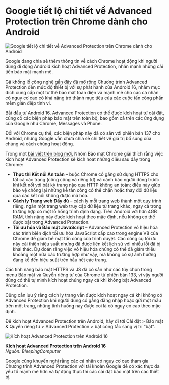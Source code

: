 # Google tiết lộ chi tiết về Advanced Protection trên Chrome dành cho Android

![Google tiết lộ chi tiết về Advanced Protection trên Chrome dành cho Android](https://www.bleepstatic.com/content/hl-images/2023/11/28/Google_Chrome.jpg)

Google đang chia sẻ thêm thông tin về cách Chrome hoạt động khi người dùng di động Android kích hoạt Advanced Protection, nhấn mạnh những cải tiến bảo mật mạnh mẽ.

Gã khổng lồ công nghệ [gần đây đã mở rộng](https://www.bleepingcomputer.com/news/security/android-16-expands-advanced-protection-with-device-level-security/) Chương trình Advanced Protection đến mức độ thiết bị với sự phát hành của Android 16, nhằm mục đích cung cấp một tư thế bảo mật toàn diện và mạnh mẽ cho các cá nhân có nguy cơ cao có khả năng trở thành mục tiêu của các cuộc tấn công phần mềm gián điệp tinh vi.

Bắt đầu từ Android 16, Advanced Protection có thể được kích hoạt từ cài đặt, củng cố các biện pháp bảo mật trên toàn bộ, bao gồm cả trên các ứng dụng của Google như Chrome, Messages và Phone.

Đối với Chrome cụ thể, các biện pháp này đã có sẵn với phiên bản 137 cho Android, nhưng Google vẫn chưa chia sẻ chi tiết về giá trị bổ sung của chúng và cách chúng hoạt động.

Trong một [bài viết trên blog mới](https://security.googleblog.com/2025/07/advancing-protection-in-chrome-on.html), Nhóm Bảo mật Chrome giải thích rằng việc kích hoạt Advanced Protection sẽ kích hoạt những điều sau đây trong Chrome:

* **Thực thi Kết nối An toàn** – buộc Chrome cố gắng sử dụng HTTPS cho tất cả các trang (công cộng và riêng tư) và cảnh báo người dùng trước khi kết nối với bất kỳ trang nào qua HTTP không an toàn; điều này giúp bảo vệ chống lại những kẻ tấn công có thể chặn hoặc thay đổi dữ liệu qua các kết nối không được mã hóa.
* **Cách ly Trang web Đầy đủ** – cách ly mỗi trang web thành một quy trình riêng, ngăn một trang web truy cập dữ liệu từ trang khác, ngay cả trong trường hợp có một lỗ hổng trình định dạng. Trên Android với hơn 4GB RAM, tính năng này được kích hoạt theo mặc định, nếu không có thể được bật trong Advanced Protection.
* **Tối ưu hóa và Bảo mật JavaScript** – Advanced Protection vô hiệu hóa các trình biên dịch tối ưu hóa JavaScript cấp cao trong engine V8 của Chrome để giảm bề mặt tấn công của trình duyệt. Các công cụ tối ưu này cải thiện hiệu suất nhưng đã được liên kết lịch sử với nhiều lỗi đã bị khai thác. Dự đoán rằng việc vô hiệu hóa chúng có thể đã giảm thiểu khoảng một nửa các trường hợp như vậy, mà không có sự ảnh hưởng đáng kể đến hiệu suất trên hầu hết các trang.

Các tính năng bảo mật HTTPS và JS đã có sẵn như các tùy chọn trong menu Bảo mật và Quyền riêng tư của Chrome từ phiên bản 133, vì vậy người dùng có thể tự mình kích hoạt chúng ngay cả khi không bật Advanced Protection.

Cũng cần lưu ý rằng cách ly trang vẫn được kích hoạt ngay cả khi không có Advanced Protection khi người dùng cố gắng đăng nhập hoặc gửi một mẫu trên một trang, những tình huống này được coi là có nguy cơ cao theo mặc định.

Để kích hoạt Advanced Protection trên Android, hãy đi tới Cài đặt > Bảo mật & Quyền riêng tư > Advanced Protection > bật công tắc sang vị trí “bật”.

![Kích hoạt Advanced Protection trên Android 16](https://www.bleepstatic.com/images/news/u/1220909/2025/July/setting.jpg)

**Kích hoạt Advanced Protection trên Android 16**  
_Nguồn: BleepingComputer_

Google cũng khuyến nghị rằng các cá nhân có nguy cơ cao tham gia Chương trình Advanced Protection với tài khoản Google để có xác thực đa yếu tố mạnh mẽ hơn và tự động thực thi các cài đặt bảo mật trên các thiết bị.